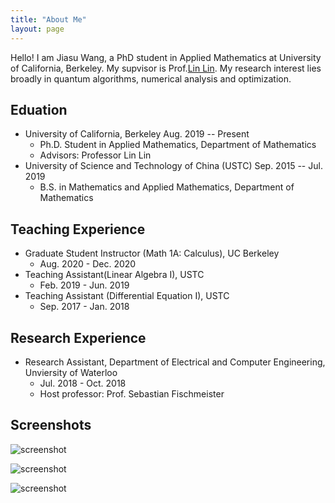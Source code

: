 ```yaml
---
title: "About Me"
layout: page
---
```


Hello! I am Jiasu Wang, a PhD student in Applied Mathematics at University of California, Berkeley. My supvisor is Prof.[Lin Lin](https://math.berkeley.edu/~linlin/). My research interest lies broadly in quantum algorithms, numerical analysis and optimization.


## Eduation

 - University of California, Berkeley Aug. 2019 -- Present
   - Ph.D. Student in Applied Mathematics, Department of Mathematics
   - Advisors: Professor Lin Lin 
 - University of Science and Technology of China (USTC) Sep. 2015 -- Jul. 2019
   - B.S. in Mathematics and Applied Mathematics, Department of Mathematics

## Teaching Experience

- Graduate Student Instructor (Math 1A: Calculus), UC Berkeley
  - Aug. 2020 - Dec. 2020
- Teaching Assistant(Linear Algebra I), USTC
  - Feb. 2019 - Jun. 2019
- Teaching Assistant (Differential Equation I), USTC
  - Sep. 2017 - Jan. 2018

## Research Experience

- Research Assistant, Department of Electrical and Computer Engineering, Unviersity of Waterloo
  - Jul. 2018 - Oct. 2018
  - Host professor: Prof. Sebastian Fischmeister


## Screenshots

![screenshot](https://user-images.githubusercontent.com/4943215/109431850-cd711780-7a08-11eb-8601-2763f2ee6bb4.png)

![screenshot](https://user-images.githubusercontent.com/4943215/109431832-b6cac080-7a08-11eb-9c5e-a058680c23a1.png)

![screenshot](https://user-images.githubusercontent.com/4943215/73125194-5f0b8b80-3fa4-11ea-805c-8387187503ad.png)

